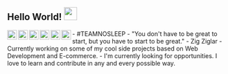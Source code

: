 ## Hello World! <img src="https://media.giphy.com/media/xXud4DaGlJoRy/giphy.gif" width="30px"></h2>

<a href="#">
  <img align="left" alt="Miguel's Twitter" width="22px" src="https://cdn.jsdelivr.net/npm/simple-icons@v3/icons/twitter.svg" />
</a>
<a href="#">
  <img align="left" alt="Miguel's Linkdein" width="22px" src="https://cdn.jsdelivr.net/npm/simple-icons@v3/icons/linkedin.svg" />
</a>
<a href="https://github.com/miguelcoria94">
  <img align="left" alt="Miguel's Github" width="22px" src="https://cdn.jsdelivr.net/npm/simple-icons@v3/icons/github.svg" />
</a>
<a href="#">
  <img align="left" alt="Miguel's Telegram" width="22px" src="https://cdn.jsdelivr.net/npm/simple-icons@v3/icons/telegram.svg" />
</a>
<a href="#">
  <img align="left" alt="Miguel's Hackerrank" width="22px" src="https://cdn.jsdelivr.net/npm/simple-icons@v3/icons/hackerrank.svg" />
</a>
<a href="#">
  <img align="left" alt="Miguel's Kaggle" width="22px" src="https://cdn.jsdelivr.net/npm/simple-icons@3.1.0/icons/kaggle.svg" />
</a>
- #TEAMNOSLEEP
- "You don't have to be great to start, but you have to start to be great."  - Zig Ziglar
- Currently working on some of my cool side projects based on Web Development and E-commerce.
- I'm currently looking for opportunities. I love to learn and contribute in any and every possible way.
